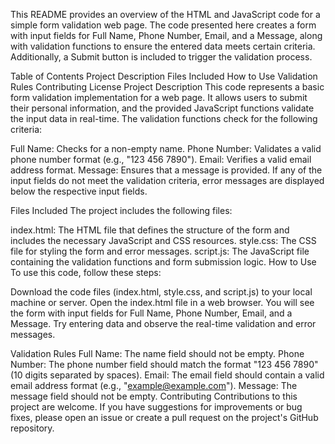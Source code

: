 This README provides an overview of the HTML and JavaScript code for a simple form validation web page. The code presented here creates a form with input fields for Full Name, Phone Number, Email, and a Message, along with validation functions to ensure the entered data meets certain criteria. Additionally, a Submit button is included to trigger the validation process.

Table of Contents
Project Description
Files Included
How to Use
Validation Rules
Contributing
License
Project Description
This code represents a basic form validation implementation for a web page. It allows users to submit their personal information, and the provided JavaScript functions validate the input data in real-time. The validation functions check for the following criteria:

Full Name: Checks for a non-empty name.
Phone Number: Validates a valid phone number format (e.g., "123 456 7890").
Email: Verifies a valid email address format.
Message: Ensures that a message is provided.
If any of the input fields do not meet the validation criteria, error messages are displayed below the respective input fields.

Files Included
The project includes the following files:

index.html: The HTML file that defines the structure of the form and includes the necessary JavaScript and CSS resources.
style.css: The CSS file for styling the form and error messages.
script.js: The JavaScript file containing the validation functions and form submission logic.
How to Use
To use this code, follow these steps:

Download the code files (index.html, style.css, and script.js) to your local machine or server.
Open the index.html file in a web browser.
You will see the form with input fields for Full Name, Phone Number, Email, and a Message. Try entering data and observe the real-time validation and error messages.

Validation Rules
Full Name: The name field should not be empty.
Phone Number: The phone number field should match the format "123 456 7890" (10 digits separated by spaces).
Email: The email field should contain a valid email address format (e.g., "example@example.com").
Message: The message field should not be empty.
Contributing
Contributions to this project are welcome. If you have suggestions for improvements or bug fixes, please open an issue or create a pull request on the project's GitHub repository.


